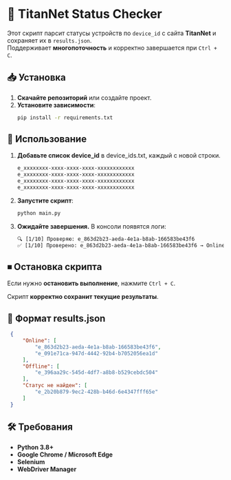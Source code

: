 # 🚗 TitanNet Status Checker

Этот скрипт парсит статусы устройств по `device_id` с сайта **TitanNet** и сохраняет их в `results.json`.  
Поддерживает **многопоточность** и корректно завершается при `Ctrl + C`.

## 📥 Установка

1. **Скачайте репозиторий** или создайте проект.
2. **Установите зависимости**:
   ```bash
   pip install -r requirements.txt

## 🚀 Использование
1. **Добавьте список device_id** в device_ids.txt, каждый с новой строки.
   ```txt
   e_xxxxxxxx-xxxx-xxxx-xxxx-xxxxxxxxxxxx
   e_xxxxxxxx-xxxx-xxxx-xxxx-xxxxxxxxxxxx
   e_xxxxxxxx-xxxx-xxxx-xxxx-xxxxxxxxxxxx
   e_xxxxxxxx-xxxx-xxxx-xxxx-xxxxxxxxxxxx
2. **Запустите скрипт**:
   ```txt
   python main.py
3. **Ожидайте завершения.** В консоли появятся логи:
   ```txt
   🔍 [1/10] Проверяю: e_863d2b23-aeda-4e1a-b8ab-166583be43f6
   ✅ [1/10] Проверено: e_863d2b23-aeda-4e1a-b8ab-166583be43f6 → Online

## ⏹ Остановка скрипта

Если нужно **остановить выполнение**, нажмите `Ctrl + C`.  

Скрипт **корректно сохранит текущие результаты**.

## 📄 Формат results.json
   ```json
    {
        "Online": [
            "e_863d2b23-aeda-4e1a-b8ab-166583be43f6",
            "e_091e71ca-947d-4442-92b4-b7052056ea1d"
        ],
        "Offline": [
            "e_396aa29c-545d-4df7-a8b8-b529cebdc504"
        ],
        "Статус не найден": [
            "e_2b20b879-9ec2-428b-b46d-6e4347fff65e"
        ]
    }
   ```

## 🛠 Требования
- **Python 3.8+**
- **Google Chrome / Microsoft Edge**
- **Selenium**
- **WebDriver Manager**
